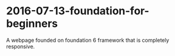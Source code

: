 # 2016-07-13-foundation-for-beginners
A webpage founded on foundation 6 framework that is completely responsive.
